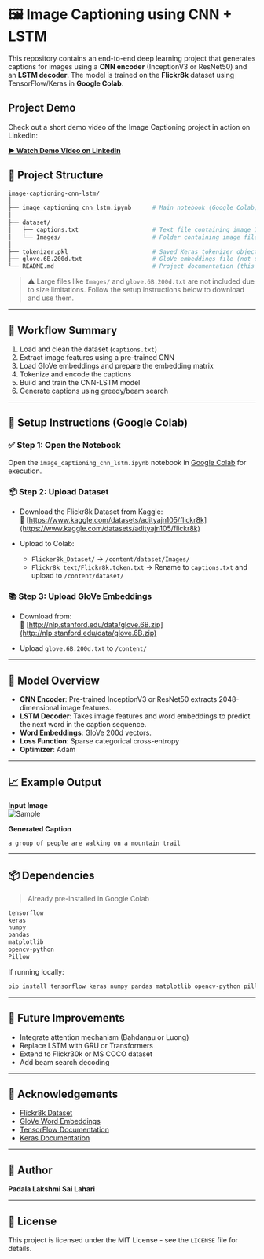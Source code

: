 # 🖼️ Image Captioning using CNN + LSTM

This repository contains an end-to-end deep learning project that generates captions for images using a **CNN encoder** (InceptionV3 or ResNet50) and an **LSTM decoder**. The model is trained on the **Flickr8k** dataset using TensorFlow/Keras in **Google Colab**.


## Project Demo

Check out a short demo video of the Image Captioning project in action on LinkedIn:

[**▶️ Watch Demo Video on LinkedIn**](https://www.linkedin.com/posts/padala-lakshmi-sai-lahari-b08b59259_machinelearning-deeplearning-imagecaptioning-activity-7338596338634248196-AScz?utm_source=share&utm_medium=member_desktop&rcm=ACoAAD-1a_gBsH91WV2vPxzKd1PAlZZ2zPj72OY)



## 📂 Project Structure

```bash
image-captioning-cnn-lstm/
│
├── image_captioning_cnn_lstm.ipynb      # Main notebook (Google Colab)
│
├── dataset/
│   ├── captions.txt                     # Text file containing image IDs and captions
│   └── Images/                          # Folder containing image files (not uploaded)
│
├── tokenizer.pkl                        # Saved Keras tokenizer object
├── glove.6B.200d.txt                    # GloVe embeddings file (not uploaded)
└── README.md                            # Project documentation (this file)
```

> ⚠️ Large files like `Images/` and `glove.6B.200d.txt` are not included due to size limitations. Follow the setup instructions below to download and use them.

---

## 🚀 Workflow Summary

1. Load and clean the dataset (`captions.txt`)  
2. Extract image features using a pre-trained CNN  
3. Load GloVe embeddings and prepare the embedding matrix  
4. Tokenize and encode the captions  
5. Build and train the CNN-LSTM model  
6. Generate captions using greedy/beam search

---

## 📝 Setup Instructions (Google Colab)

### ✅ Step 1: Open the Notebook
Open the `image_captioning_cnn_lstm.ipynb` notebook in [Google Colab](https://colab.research.google.com/) for execution.

### 📦 Step 2: Upload Dataset
- Download the Flickr8k Dataset from Kaggle:  
  🔗 [https://www.kaggle.com/datasets/adityajn105/flickr8k](https://www.kaggle.com/datasets/adityajn105/flickr8k)

- Upload to Colab:
  - `Flicker8k_Dataset/` → `/content/dataset/Images/`
  - `Flickr8k_text/Flickr8k.token.txt` → Rename to `captions.txt` and upload to `/content/dataset/`

### 📚 Step 3: Upload GloVe Embeddings
- Download from:  
  🔗 [http://nlp.stanford.edu/data/glove.6B.zip](http://nlp.stanford.edu/data/glove.6B.zip)

- Upload `glove.6B.200d.txt` to `/content/`

---

## 🧠 Model Overview

- **CNN Encoder**: Pre-trained InceptionV3 or ResNet50 extracts 2048-dimensional image features.  
- **LSTM Decoder**: Takes image features and word embeddings to predict the next word in the caption sequence.  
- **Word Embeddings**: GloVe 200d vectors.  
- **Loss Function**: Sparse categorical cross-entropy  
- **Optimizer**: Adam

---

## 📈 Example Output

**Input Image**  
![Sample](https://upload.wikimedia.org/wikipedia/commons/3/3d/LARGE_elevation.jpg) <!-- Replace with your own hosted image link -->

**Generated Caption**  
```
a group of people are walking on a mountain trail
```

---

## 📦 Dependencies

> Already pre-installed in Google Colab

```bash
tensorflow
keras
numpy
pandas
matplotlib
opencv-python
Pillow
```

If running locally:
```bash
pip install tensorflow keras numpy pandas matplotlib opencv-python pillow
```

---

## 🧪 Future Improvements

- Integrate attention mechanism (Bahdanau or Luong)  
- Replace LSTM with GRU or Transformers  
- Extend to Flickr30k or MS COCO dataset  
- Add beam search decoding

---

## 🙏 Acknowledgements

- [Flickr8k Dataset](https://www.kaggle.com/datasets/adityajn105/flickr8k)  
- [GloVe Word Embeddings](https://nlp.stanford.edu/projects/glove/)  
- [TensorFlow Documentation](https://www.tensorflow.org/)  
- [Keras Documentation](https://keras.io/)

---

## 👤 Author

**Padala Lakshmi Sai Lahari**  

---

## 📄 License

This project is licensed under the MIT License - see the `LICENSE` file for details.
